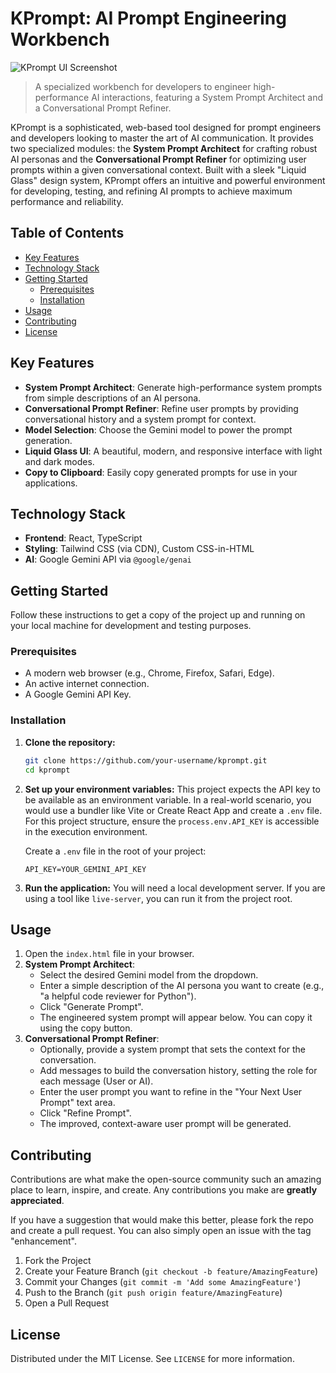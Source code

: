 # KPrompt: AI Prompt Engineering Workbench

![KPrompt UI Screenshot](https://i.imgur.com/example.png) <!-- It's good practice to add a real screenshot URL here -->

> A specialized workbench for developers to engineer high-performance AI interactions, featuring a System Prompt Architect and a Conversational Prompt Refiner.

KPrompt is a sophisticated, web-based tool designed for prompt engineers and developers looking to master the art of AI communication. It provides two specialized modules: the **System Prompt Architect** for crafting robust AI personas and the **Conversational Prompt Refiner** for optimizing user prompts within a given conversational context. Built with a sleek "Liquid Glass" design system, KPrompt offers an intuitive and powerful environment for developing, testing, and refining AI prompts to achieve maximum performance and reliability.

## Table of Contents

- [Key Features](#key-features)
- [Technology Stack](#technology-stack)
- [Getting Started](#getting-started)
  - [Prerequisites](#prerequisites)
  - [Installation](#installation)
- [Usage](#usage)
- [Contributing](#contributing)
- [License](#license)

## Key Features

-   **System Prompt Architect**: Generate high-performance system prompts from simple descriptions of an AI persona.
-   **Conversational Prompt Refiner**: Refine user prompts by providing conversational history and a system prompt for context.
-   **Model Selection**: Choose the Gemini model to power the prompt generation.
-   **Liquid Glass UI**: A beautiful, modern, and responsive interface with light and dark modes.
-   **Copy to Clipboard**: Easily copy generated prompts for use in your applications.

## Technology Stack

-   **Frontend**: React, TypeScript
-   **Styling**: Tailwind CSS (via CDN), Custom CSS-in-HTML
-   **AI**: Google Gemini API via `@google/genai`

## Getting Started

Follow these instructions to get a copy of the project up and running on your local machine for development and testing purposes.

### Prerequisites

-   A modern web browser (e.g., Chrome, Firefox, Safari, Edge).
-   An active internet connection.
-   A Google Gemini API Key.

### Installation

1.  **Clone the repository:**
    ```sh
    git clone https://github.com/your-username/kprompt.git
    cd kprompt
    ```

2.  **Set up your environment variables:**
    This project expects the API key to be available as an environment variable. In a real-world scenario, you would use a bundler like Vite or Create React App and create a `.env` file. For this project structure, ensure the `process.env.API_KEY` is accessible in the execution environment.

    Create a `.env` file in the root of your project:
    ```
    API_KEY=YOUR_GEMINI_API_KEY
    ```

3.  **Run the application:**
    You will need a local development server. If you are using a tool like `live-server`, you can run it from the project root.

## Usage

1.  Open the `index.html` file in your browser.
2.  **System Prompt Architect**:
    -   Select the desired Gemini model from the dropdown.
    -   Enter a simple description of the AI persona you want to create (e.g., "a helpful code reviewer for Python").
    -   Click "Generate Prompt".
    -   The engineered system prompt will appear below. You can copy it using the copy button.
3.  **Conversational Prompt Refiner**:
    -   Optionally, provide a system prompt that sets the context for the conversation.
    -   Add messages to build the conversation history, setting the role for each message (User or AI).
    -   Enter the user prompt you want to refine in the "Your Next User Prompt" text area.
    -   Click "Refine Prompt".
    -   The improved, context-aware user prompt will be generated.

## Contributing

Contributions are what make the open-source community such an amazing place to learn, inspire, and create. Any contributions you make are **greatly appreciated**.

If you have a suggestion that would make this better, please fork the repo and create a pull request. You can also simply open an issue with the tag "enhancement".

1.  Fork the Project
2.  Create your Feature Branch (`git checkout -b feature/AmazingFeature`)
3.  Commit your Changes (`git commit -m 'Add some AmazingFeature'`)
4.  Push to the Branch (`git push origin feature/AmazingFeature`)
5.  Open a Pull Request

## License

Distributed under the MIT License. See `LICENSE` for more information.
